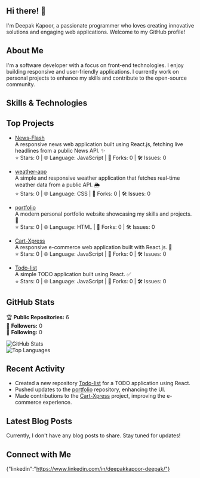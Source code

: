 ## Hi there! 👋

I'm Deepak Kapoor, a passionate programmer who loves creating innovative solutions and engaging web applications. Welcome to my GitHub profile!

## About Me

I'm a software developer with a focus on front-end technologies. I enjoy building responsive and user-friendly applications. I currently work on personal projects to enhance my skills and contribute to the open-source community.

## Skills & Technologies



## Top Projects

- [News-Flash](https://github.com/deepak-kapoor-programmer/News-Flash)  
  A responsive news web application built using React.js, fetching live headlines from a public News API. ✨  
  ⭐ Stars: 0  |  🌐 Language: JavaScript  |  🔄 Forks: 0  |  🛠️ Issues: 0  
  
- [weather-app](https://github.com/deepak-kapoor-programmer/weather-app)  
  A simple and responsive weather application that fetches real-time weather data from a public API. 🌦️  
  ⭐ Stars: 0  |  🌐 Language: CSS  |  🔄 Forks: 0  |  🛠️ Issues: 0  
  
- [portfolio](https://github.com/deepak-kapoor-programmer/portfolio)  
  A modern personal portfolio website showcasing my skills and projects. 🌟  
  ⭐ Stars: 0  |  🌐 Language: HTML  |  🔄 Forks: 0  |  🛠️ Issues: 0  
  
- [Cart-Xpress](https://github.com/deepak-kapoor-programmer/Cart-Xpress)  
  A responsive e-commerce web application built with React.js. 🛒  
  ⭐ Stars: 0  |  🌐 Language: JavaScript  |  🔄 Forks: 0  |  🛠️ Issues: 0  
  
- [Todo-list](https://github.com/deepak-kapoor-programmer/Todo-list)  
  A simple TODO application built using React. ✅  
  ⭐ Stars: 0  |  🌐 Language: JavaScript  |  🔄 Forks: 0  |  🛠️ Issues: 0

## GitHub Stats

🏆 **Public Repositories:** 6  
👥 **Followers:** 0  
👤 **Following:** 0  

![GitHub Stats](https://github-readme-stats.vercel.app/api?username=deepak-kapoor-programmer&show_icons=true&hide_title=true&count_private=true&theme=radical)  
![Top Languages](https://github-readme-stats.vercel.app/api/top-langs/?username=deepak-kapoor-programmer&theme=radical)

## Recent Activity

- Created a new repository [Todo-list](https://github.com/deepak-kapoor-programmer/Todo-list) for a TODO application using React.  
- Pushed updates to the [portfolio](https://github.com/deepak-kapoor-programmer/portfolio) repository, enhancing the UI.  
- Made contributions to the [Cart-Xpress](https://github.com/deepak-kapoor-programmer/Cart-Xpress) project, improving the e-commerce experience.

## Latest Blog Posts

Currently, I don't have any blog posts to share. Stay tuned for updates!

## Connect with Me

{"linkedin":"https://www.linkedin.com/in/deepakkapoor-deepak/"}
